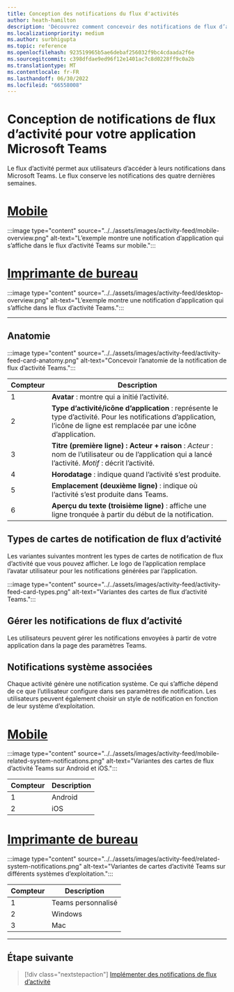 ```yaml
---
title: Conception des notifications du flux d'activités
author: heath-hamilton
description: 'Découvrez comment concevoir des notifications de flux d’activité pour votre application Teams et obtenir le Kit d’interface utilisateur Teams. Développer des notifications à partir du canal Teams dans Visual Studio C #'
ms.localizationpriority: medium
ms.author: surbhigupta
ms.topic: reference
ms.openlocfilehash: 923519965b5ae6debaf256032f9bc4cdaada2f6e
ms.sourcegitcommit: c398dfdae9ed96f12e1401ac7c8d0228ff9c0a2b
ms.translationtype: MT
ms.contentlocale: fr-FR
ms.lasthandoff: 06/30/2022
ms.locfileid: "66558008"
---
```

# <a name="designing-activity-feed-notifications-for-your-microsoft-teams-app"></a>Conception de notifications de flux d’activité pour votre application Microsoft Teams

Le flux d’activité permet aux utilisateurs d’accéder à leurs notifications dans Microsoft Teams. Le flux conserve les notifications des quatre dernières semaines.

# <a name="mobile"></a>[Mobile](#tab/mobile)

:::image type="content" source="../../assets/images/activity-feed/mobile-overview.png" alt-text="L’exemple montre une notification d’application qui s’affiche dans le flux d’activité Teams sur mobile.":::

# <a name="desktop"></a>[Imprimante de bureau](#tab/desktop)

:::image type="content" source="../../assets/images/activity-feed/desktop-overview.png" alt-text="L’exemple montre une notification d’application qui s’affiche dans le flux d’activité Teams.":::

---

## <a name="anatomy"></a>Anatomie

:::image type="content" source="../../assets/images/activity-feed/activity-feed-card-anatomy.png" alt-text="Concevoir l’anatomie de la notification de flux d’activité Teams.":::

|Compteur|Description|
|----------|-----------|
|1|**Avatar** : montre qui a initié l’activité.|
|2|**Type d’activité/icône d’application** : représente le type d’activité. Pour les notifications d’application, l’icône de ligne est remplacée par une icône d’application.|
|3|**Titre (première ligne) : Acteur + raison** : *Acteur* : nom de l’utilisateur ou de l’application qui a lancé l’activité. *Motif* : décrit l’activité.|
|4|**Horodatage** : indique quand l’activité s’est produite.|
|5|**Emplacement (deuxième ligne)** : indique où l’activité s’est produite dans Teams.|
|6 |**Aperçu du texte (troisième ligne)** : affiche une ligne tronquée à partir du début de la notification.|

## <a name="types-of-activity-feed-notification-cards"></a>Types de cartes de notification de flux d’activité

Les variantes suivantes montrent les types de cartes de notification de flux d’activité que vous pouvez afficher. Le logo de l’application remplace l’avatar utilisateur pour les notifications générées par l’application.

:::image type="content" source="../../assets/images/activity-feed/activity-feed-card-types.png" alt-text="Variantes des cartes de flux d’activité Teams.":::

## <a name="manage-activity-feed-notifications"></a>Gérer les notifications de flux d’activité

Les utilisateurs peuvent gérer les notifications envoyées à partir de votre application dans la page des paramètres Teams.

## <a name="related-system-notifications"></a>Notifications système associées

Chaque activité génère une notification système. Ce qui s’affiche dépend de ce que l’utilisateur configure dans ses paramètres de notification. Les utilisateurs peuvent également choisir un style de notification en fonction de leur système d’exploitation.

# <a name="mobile"></a>[Mobile](#tab/mobile)

:::image type="content" source="../../assets/images/activity-feed/mobile-related-system-notifications.png" alt-text="Variantes des cartes de flux d’activité Teams sur Android et iOS.":::

|Compteur|Description|
|----------|-----------|
|1|Android|
|2|iOS|

# <a name="desktop"></a>[Imprimante de bureau](#tab/desktop)

:::image type="content" source="../../assets/images/activity-feed/related-system-notifications.png" alt-text="Variantes de cartes d’activité Teams sur différents systèmes d’exploitation.":::

|Compteur|Description|
|----------|-----------|
|1|Teams personnalisé|
|2|Windows|
|3|Mac|

---

## <a name="next-step"></a>Étape suivante

> [!div class="nextstepaction"]
> [Implémenter des notifications de flux d’activité](/graph/teams-send-activityfeednotifications)
